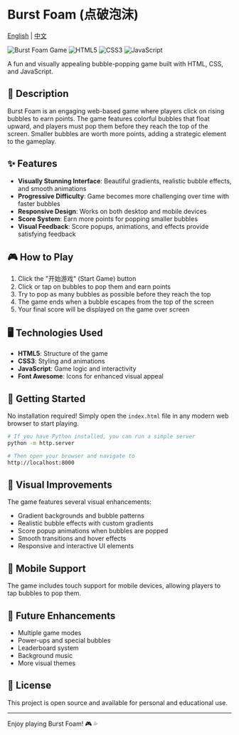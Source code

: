 # Burst Foam (点破泡沫)

[English](README.md) | [中文](README_zh.md)

![Burst Foam Game](https://img.shields.io/badge/Game-Burst%20Foam-blue)
![HTML5](https://img.shields.io/badge/HTML-5-orange)
![CSS3](https://img.shields.io/badge/CSS-3-blue)
![JavaScript](https://img.shields.io/badge/JavaScript-ES6-yellow)

A fun and visually appealing bubble-popping game built with HTML, CSS, and JavaScript.

## 📝 Description

Burst Foam is an engaging web-based game where players click on rising bubbles to earn points. The game features colorful bubbles that float upward, and players must pop them before they reach the top of the screen. Smaller bubbles are worth more points, adding a strategic element to the gameplay.

## ✨ Features

- **Visually Stunning Interface**: Beautiful gradients, realistic bubble effects, and smooth animations
- **Progressive Difficulty**: Game becomes more challenging over time with faster bubbles
- **Responsive Design**: Works on both desktop and mobile devices
- **Score System**: Earn more points for popping smaller bubbles
- **Visual Feedback**: Score popups, animations, and effects provide satisfying feedback

## 🎮 How to Play

1. Click the "开始游戏" (Start Game) button
2. Click or tap on bubbles to pop them and earn points
3. Try to pop as many bubbles as possible before they reach the top
4. The game ends when a bubble escapes from the top of the screen
5. Your final score will be displayed on the game over screen

## 🖥️ Technologies Used

- **HTML5**: Structure of the game
- **CSS3**: Styling and animations
- **JavaScript**: Game logic and interactivity
- **Font Awesome**: Icons for enhanced visual appeal

## 🚀 Getting Started

No installation required! Simply open the `index.html` file in any modern web browser to start playing.

```bash
# If you have Python installed, you can run a simple server
python -m http.server

# Then open your browser and navigate to
http://localhost:8000
```

## 🎨 Visual Improvements

The game features several visual enhancements:

- Gradient backgrounds and bubble patterns
- Realistic bubble effects with custom gradients
- Score popup animations when bubbles are popped
- Smooth transitions and hover effects
- Responsive and interactive UI elements

## 📱 Mobile Support

The game includes touch support for mobile devices, allowing players to tap bubbles to pop them.

## 🔮 Future Enhancements

- Multiple game modes
- Power-ups and special bubbles
- Leaderboard system
- Background music
- More visual themes

## 📄 License

This project is open source and available for personal and educational use.

---

Enjoy playing Burst Foam! 🎮 💦
